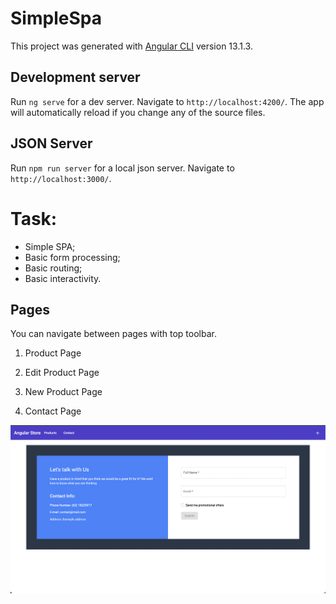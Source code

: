 # SimpleSpa

This project was generated with [Angular CLI](https://github.com/angular/angular-cli) version 13.1.3.

## Development server

Run `ng serve` for a dev server. Navigate to `http://localhost:4200/`. The app will automatically reload if you change any of the source files.

## JSON Server

Run `npm run server` for a local json server. Navigate to `http://localhost:3000/`. 

# Task:
- Simple SPA;
- Basic form processing;
- Basic routing;
- Basic interactivity.

## Pages

You can navigate between pages with top toolbar.

1. Product Page

2. Edit Product Page

3. New Product Page

4. Contact Page

![Contact page](./screenshots/ContactPageView.png)